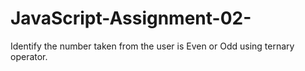 # JavaScript-Assignment-02-
Identify the number taken from the user is Even or Odd using ternary operator.
